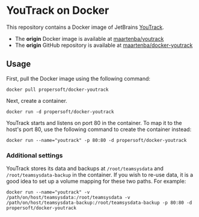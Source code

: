 # YouTrack on Docker

This repository contains a Docker image of JetBrains [YouTrack](http://www.jetbrains.com/youtrack).

* The **origin** Docker image is available at [maartenba/youtrack](https://registry.hub.docker.com/u/maartenba/youtrack)
* The **origin** GitHub repository is available at [maartenba/docker-youtrack](https://github.com/maartenba/docker-youtrack)

## Usage

First, pull the Docker image using the following command:

	docker pull propersoft/docker-youtrack

Next, create a container.

	docker run -d propersoft/docker-youtrack

YouTrack starts and listens on port 80 in the container. To map it to the host's port 80, use the following command to create the container instead:

	docker run --name="youtrack" -p 80:80 -d propersoft/docker-youtrack

### Additional settings

YouTrack stores its data and backups at ```/root/teamsysdata``` and ```/root/teamsysdata-backup``` in the container. If you wish to re-use data, it is a good idea to set up a volume mapping for these two paths. For example:

	docker run --name="youtrack" -v /path/on/host/teamsysdata:/root/teamsysdata -v /path/on/host/teamsysdata-backup:/root/teamsysdata-backup -p 80:80 -d propersoft/docker-youtrack
